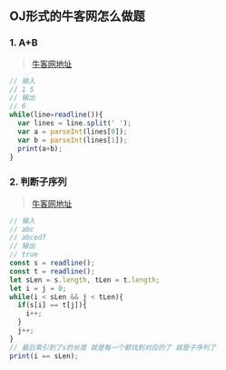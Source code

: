 ## OJ形式的牛客网怎么做题

### 1. A+B
> [牛客网地址](https://www.nowcoder.com/questionTerminal/dae9959d6df7466d9a1f6d70d6a11417)
```js
// 输入 
// 1 5
// 输出
// 6
while(line=readline()){
  var lines = line.split(' ');
  var a = parseInt(lines[0]);
  var b = parseInt(lines[1]);
  print(a+b);
}
```

### 2. 判断子序列
> [牛客网地址](https://www.nowcoder.com/question/next?pid=27977350&qid=1262838&tid=42500336)
```js
// 输入
// abc
// abcedf
// 输出
// true
const s = readline();
const t = readline();
let sLen = s.length, tLen = t.length;
let i = j = 0;
while(i < sLen && j < tLen){
  if(s[i] == t[j]){
    i++;
  }
  j++;
}
// 最后索引到了s的长度 就是每一个都找到对应的了 就是子序列了
print(i == sLen);
```